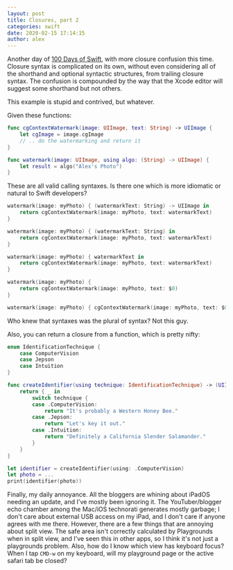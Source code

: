 ```yaml
---
layout: post
title: Closures, part 2
categories: swift
date: 2020-02-15 17:14:15
author: alex
---
```


Another day of [100 Days of Swift](https://www.hackingwithswift.com/100), with more closure confusion this time. Closure syntax is complicated on its own, without even considering all of the shorthand and optional syntactic structures, from trailing closure syntax. The confusion is compounded by the way that the Xcode editor will suggest some shorthand but not others.

This example is stupid and contrived, but whatever.

Given these functions:
```swift
func cgContextWatermark(image: UIImage, text: String) -> UIImage {
	let cgImage = image.cgImage
	// .. do the watermarking and return it
}

func watermark(image: UIImage, using algo: (String) -> UIImage) {
    let result = algo("Alex's Photo")
}
```

These are all valid calling syntaxes. Is there one which is more idiomatic or natural to Swift developers?
```swift
watermark(image: myPhoto) { (watermarkText: String) -> UIImage in
    return cgContextWatermark(image: myPhoto, text: watermarkText)
}

watermark(image: myPhoto) { (watermarkText: String) in 
    return cgContextWatermark(image: myPhoto, text: watermarkText)
}

watermark(image: myPhoto) { watermarkText in 
    return cgContextWatermark(image: myPhoto, text: watermarkText)
}

watermark(image: myPhoto) {
    return cgContextWatermark(image: myPhoto, text: $0)
}

watermark(image: myPhoto) { cgContextWatermark(image: myPhoto, text: $0) }
```

Who knew that syntaxes was the plural of syntax? Not this guy.

Also, you can return a closure from a function, which is pretty nifty:
```swift
enum IdentificationTechnique {
    case ComputerVision
    case Jepson
    case Intuition
}

func createIdentifier(using technique: IdentificationTechnique) -> (UIImage) -> String {
    return { _ in 
        switch technique {
        case .ComputerVision: 
            return "It's probably a Western Honey Bee."
        case .Jepson:
            return "Let's key it out."
        case .Intuition:
            return "Definitely a California Slender Salamander."
        }
    }
}

let identifier = createIdentifier(using: .ComputerVision)
let photo = ...
print(identifier(photo))
```


Finally, my daily annoyance. All the bloggers are whining about iPadOS needing an update, and I've mostly been ignoring it. The YouTuber/blogger echo chamber among the Mac/iOS technorati generates mostly garbage; I don't care about external USB access on my iPad, and I don't care if anyone agrees with me there. However, there are a few things that are annoying about split view. The safe area isn't correctly calculated by Playgrounds when in split view, and I've seen this in other apps, so I think it's not just a playgrounds problem. Also, how do I know which view has keyboard focus? When I tap `CMD-w` on my keyboard, will my playground page or the active safari tab be closed?
